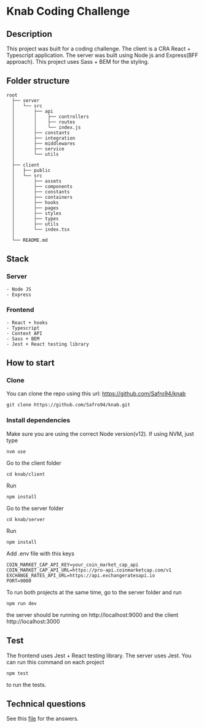 # Knab Coding Challenge

## Description

This project was built for a coding challenge. The client is a CRA React + Typescript application. The server was built using Node js and Express(BFF approach). This project uses Sass + BEM for the styling.

## Folder structure
    root
      ├── server
      │   └── src
      │       ├── api
      │       │    ├── controllers
      │       │    ├── routes
      │       │    └── index.js
      │       ├── constants
      │       ├── integration
      │       ├── middlewares
      │       ├── service
      │       └── utils
      │
      ├── client
      │   ├── public
      │   └── src
      │       ├── assets
      │       ├── components
      │       ├── constants
      │       ├── containers
      │       ├── hooks
      │       ├── pages
      │       ├── styles
      │       ├── types
      │       ├── utils
      │       └── index.tsx
      │
      └── README.md

## Stack

### Server

    - Node JS
    - Express

### Frontend

    - React + hooks
    - Typescript
    - Context API
    - Sass + BEM
    - Jest + React testing library

## How to start

### Clone

You can clone the repo using this url: https://github.com/Safro94/knab

```
git clone https://github.com/Safro94/knab.git
```

### Install dependencies

Make sure you are using the correct Node version(v12). If using NVM, just type

```
nvm use
```

Go to the client folder

```
cd knab/client
```

Run

```
npm install
```

Go to the server folder

```
cd knab/server
```

Run

```
npm install
```

Add .env file with this keys

```
COIN_MARKET_CAP_API_KEY=your_coin_market_cap_api
COIN_MARKET_CAP_API_URL=https://pro-api.coinmarketcap.com/v1
EXCHANGE_RATES_API_URL=https://api.exchangeratesapi.io
PORT=9000
```

To run both projects at the same time, go to the server folder and run

```
npm run dev
```

the server should be running on http://localhost:9000 and the client http://localhost:3000

## Test

The frontend uses Jest + React testing library. The server uses Jest. You can run this command on each project

```
npm test
```

to run the tests.

## Technical questions

See this [file](https://github.com/Safro94/knab/blob/master/answers_to_technical_questions.md) for the answers.
